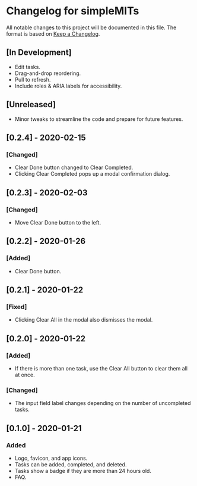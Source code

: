 # Changelog for simpleMITs

All notable changes to this project will be documented in this file. The format is based on [Keep a Changelog](https://keepachangelog.com/en/1.0.0/).


## [In Development]
- Edit tasks.
- Drag-and-drop reordering.
- Pull to refresh.
- Include roles & ARIA labels for accessibility.


## [Unreleased]
- Minor tweaks to streamline the code and prepare for future features.


## [0.2.4] - 2020-02-15

### [Changed]
- Clear Done button changed to Clear Completed.
- Clicking Clear Completed pops up a modal confirmation dialog.


## [0.2.3] - 2020-02-03

### [Changed]
- Move Clear Done button to the left.


## [0.2.2] - 2020-01-26

### [Added]
- Clear Done button.


## [0.2.1] - 2020-01-22

### [Fixed]
- Clicking Clear All in the modal also dismisses the modal.


## [0.2.0] - 2020-01-22

### [Added]
- If there is more than one task, use the Clear All button to clear them all at once.

### [Changed]
- The input field label changes depending on the number of uncompleted tasks.


## [0.1.0] - 2020-01-21

### Added
- Logo, favicon, and app icons.
- Tasks can be added, completed, and deleted.
- Tasks show a badge if they are more than 24 hours old.
- FAQ.
